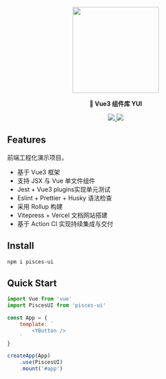 <p align="center"><a href="https://blog.lsyboy.cn" target="_blank"><img width="200"src="https://resource.lsyboy.cn/blog/static/img/logo.cd9bb43.png"></a></p>

<div align="center">
  <strong>
    📝 Vue3 组件库 YUI
  </strong>
</div>

<p align="center">
    <a href="https://github.com/da34/y-ui/actions/workflows/main.yml">
    <img src="https://github.com/da34/y-ui/actions/workflows/main.yml/badge.svg?branch=main" />
    <a href="https://codecov.io/gh/da34/pisces-ui" > 
 <img src="https://codecov.io/gh/da34/pisces-ui/branch/main/graph/badge.svg?token=047Q4NEK05"/> 
 </a>
</a>
</p>

## Features

前端工程化演示项目。
- 基于 Vue3 框架
- 支持 JSX 与 Vue 单文件组件
- Jest + Vue3 plugins实现单元测试
- Eslint + Prettier + Husky 语法检查
- 采用 Rollup 构建
- Vitepress + Vercel 文档网站搭建
- 基于 Action CI 实现持续集成与交付

## Install
```bash
npm i pisces-ui
 ```

## Quick Start

```js
import Vue from 'vue'
import PiscesUI from 'pisces-ui'

const App = {
    template: `
        <YButton />
    `
}

createApp(App)
    .use(PiscesUI)
    .mount('#app')
```
